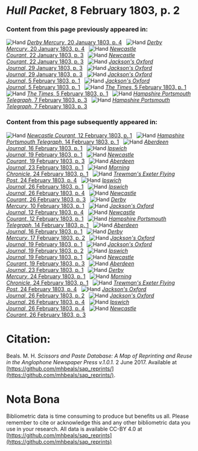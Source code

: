 # *Hull Packet*, 8 February 1803, p. 2  
  
### Content from this page previously appeared in:  
![Hand](http://scissorsandpaste.net/wp-content/uploads/2017/06/smallhandpointer.png) [*Derby Mercury*, 20 January 1803, p. 4](https://mhbeals.github.io/sap_html/Derby-Mercury/Derby-Mercury-20-January-1803-p-4)  
![Hand](http://scissorsandpaste.net/wp-content/uploads/2017/06/smallhandpointer.png) [*Derby Mercury*, 20 January 1803, p. 4](https://mhbeals.github.io/sap_html/Derby-Mercury/Derby-Mercury-20-January-1803-p-4)  
![Hand](http://scissorsandpaste.net/wp-content/uploads/2017/06/smallhandpointer.png) [*Newcastle Courant*, 22 January 1803, p. 3](https://mhbeals.github.io/sap_html/Newcastle-Courant/Newcastle-Courant-22-January-1803-p-3)  
![Hand](http://scissorsandpaste.net/wp-content/uploads/2017/06/smallhandpointer.png) [*Newcastle Courant*, 22 January 1803, p. 3](https://mhbeals.github.io/sap_html/Newcastle-Courant/Newcastle-Courant-22-January-1803-p-3)  
![Hand](http://scissorsandpaste.net/wp-content/uploads/2017/06/smallhandpointer.png) [*Jackson's Oxford Journal*, 29 January 1803, p. 3](https://mhbeals.github.io/sap_html/Jackson's-Oxford-Journal/Jackson's-Oxford-Journal-29-January-1803-p-3)  
![Hand](http://scissorsandpaste.net/wp-content/uploads/2017/06/smallhandpointer.png) [*Jackson's Oxford Journal*, 29 January 1803, p. 3](https://mhbeals.github.io/sap_html/Jackson's-Oxford-Journal/Jackson's-Oxford-Journal-29-January-1803-p-3)  
![Hand](http://scissorsandpaste.net/wp-content/uploads/2017/06/smallhandpointer.png) [*Jackson's Oxford Journal*, 5 February 1803, p. 1](https://mhbeals.github.io/sap_html/Jackson's-Oxford-Journal/Jackson's-Oxford-Journal-5-February-1803-p-1)  
![Hand](http://scissorsandpaste.net/wp-content/uploads/2017/06/smallhandpointer.png) [*Jackson's Oxford Journal*, 5 February 1803, p. 1](https://mhbeals.github.io/sap_html/Jackson's-Oxford-Journal/Jackson's-Oxford-Journal-5-February-1803-p-1)  
![Hand](http://scissorsandpaste.net/wp-content/uploads/2017/06/smallhandpointer.png) [*The Times*, 5 February 1803, p. 1](https://mhbeals.github.io/sap_html/The-Times/The-Times-5-February-1803-p-1)  
![Hand](http://scissorsandpaste.net/wp-content/uploads/2017/06/smallhandpointer.png) [*The Times*, 5 February 1803, p. 1](https://mhbeals.github.io/sap_html/The-Times/The-Times-5-February-1803-p-1)  
![Hand](http://scissorsandpaste.net/wp-content/uploads/2017/06/smallhandpointer.png) [*Hampshire Portsmouth Telegraph*, 7 February 1803, p. 3](https://mhbeals.github.io/sap_html/Hampshire-Portsmouth-Telegraph/Hampshire-Portsmouth-Telegraph-7-February-1803-p-3)  
![Hand](http://scissorsandpaste.net/wp-content/uploads/2017/06/smallhandpointer.png) [*Hampshire Portsmouth Telegraph*, 7 February 1803, p. 3](https://mhbeals.github.io/sap_html/Hampshire-Portsmouth-Telegraph/Hampshire-Portsmouth-Telegraph-7-February-1803-p-3)  
  
### Content from this page subsequently appeared in:  
![Hand](http://scissorsandpaste.net/wp-content/uploads/2017/06/smallhandpointer.png) [*Newcastle Courant*, 12 February 1803, p. 1](https://mhbeals.github.io/sap_html/Newcastle-Courant/Newcastle-Courant-12-February-1803-p-1)  
![Hand](http://scissorsandpaste.net/wp-content/uploads/2017/06/smallhandpointer.png) [*Hampshire Portsmouth Telegraph*, 14 February 1803, p. 1](https://mhbeals.github.io/sap_html/Hampshire-Portsmouth-Telegraph/Hampshire-Portsmouth-Telegraph-14-February-1803-p-1)  
![Hand](http://scissorsandpaste.net/wp-content/uploads/2017/06/smallhandpointer.png) [*Aberdeen Journal*, 16 February 1803, p. 1](https://mhbeals.github.io/sap_html/Aberdeen-Journal/Aberdeen-Journal-16-February-1803-p-1)  
![Hand](http://scissorsandpaste.net/wp-content/uploads/2017/06/smallhandpointer.png) [*Ipswich Journal*, 19 February 1803, p. 1](https://mhbeals.github.io/sap_html/Ipswich-Journal/Ipswich-Journal-19-February-1803-p-1)  
![Hand](http://scissorsandpaste.net/wp-content/uploads/2017/06/smallhandpointer.png) [*Newcastle Courant*, 19 February 1803, p. 3](https://mhbeals.github.io/sap_html/Newcastle-Courant/Newcastle-Courant-19-February-1803-p-3)  
![Hand](http://scissorsandpaste.net/wp-content/uploads/2017/06/smallhandpointer.png) [*Aberdeen Journal*, 23 February 1803, p. 1](https://mhbeals.github.io/sap_html/Aberdeen-Journal/Aberdeen-Journal-23-February-1803-p-1)  
![Hand](http://scissorsandpaste.net/wp-content/uploads/2017/06/smallhandpointer.png) [*Morning Chronicle*, 24 February 1803, p. 1](https://mhbeals.github.io/sap_html/Morning-Chronicle/Morning-Chronicle-24-February-1803-p-1)  
![Hand](http://scissorsandpaste.net/wp-content/uploads/2017/06/smallhandpointer.png) [*Trewman's Exeter Flying Post*, 24 February 1803, p. 4](https://mhbeals.github.io/sap_html/Trewman's-Exeter-Flying-Post/Trewman's-Exeter-Flying-Post-24-February-1803-p-4)  
![Hand](http://scissorsandpaste.net/wp-content/uploads/2017/06/smallhandpointer.png) [*Ipswich Journal*, 26 February 1803, p. 1](https://mhbeals.github.io/sap_html/Ipswich-Journal/Ipswich-Journal-26-February-1803-p-1)  
![Hand](http://scissorsandpaste.net/wp-content/uploads/2017/06/smallhandpointer.png) [*Ipswich Journal*, 26 February 1803, p. 4](https://mhbeals.github.io/sap_html/Ipswich-Journal/Ipswich-Journal-26-February-1803-p-4)  
![Hand](http://scissorsandpaste.net/wp-content/uploads/2017/06/smallhandpointer.png) [*Newcastle Courant*, 26 February 1803, p. 3](https://mhbeals.github.io/sap_html/Newcastle-Courant/Newcastle-Courant-26-February-1803-p-3)  
![Hand](http://scissorsandpaste.net/wp-content/uploads/2017/06/smallhandpointer.png) [*Derby Mercury*, 10 February 1803, p. 1](https://mhbeals.github.io/sap_html/Derby-Mercury/Derby-Mercury-10-February-1803-p-1)  
![Hand](http://scissorsandpaste.net/wp-content/uploads/2017/06/smallhandpointer.png) [*Jackson's Oxford Journal*, 12 February 1803, p. 4](https://mhbeals.github.io/sap_html/Jackson's-Oxford-Journal/Jackson's-Oxford-Journal-12-February-1803-p-4)  
![Hand](http://scissorsandpaste.net/wp-content/uploads/2017/06/smallhandpointer.png) [*Newcastle Courant*, 12 February 1803, p. 1](https://mhbeals.github.io/sap_html/Newcastle-Courant/Newcastle-Courant-12-February-1803-p-1)  
![Hand](http://scissorsandpaste.net/wp-content/uploads/2017/06/smallhandpointer.png) [*Hampshire Portsmouth Telegraph*, 14 February 1803, p. 1](https://mhbeals.github.io/sap_html/Hampshire-Portsmouth-Telegraph/Hampshire-Portsmouth-Telegraph-14-February-1803-p-1)  
![Hand](http://scissorsandpaste.net/wp-content/uploads/2017/06/smallhandpointer.png) [*Aberdeen Journal*, 16 February 1803, p. 1](https://mhbeals.github.io/sap_html/Aberdeen-Journal/Aberdeen-Journal-16-February-1803-p-1)  
![Hand](http://scissorsandpaste.net/wp-content/uploads/2017/06/smallhandpointer.png) [*Derby Mercury*, 17 February 1803, p. 2](https://mhbeals.github.io/sap_html/Derby-Mercury/Derby-Mercury-17-February-1803-p-2)  
![Hand](http://scissorsandpaste.net/wp-content/uploads/2017/06/smallhandpointer.png) [*Jackson's Oxford Journal*, 19 February 1803, p. 1](https://mhbeals.github.io/sap_html/Jackson's-Oxford-Journal/Jackson's-Oxford-Journal-19-February-1803-p-1)  
![Hand](http://scissorsandpaste.net/wp-content/uploads/2017/06/smallhandpointer.png) [*Jackson's Oxford Journal*, 19 February 1803, p. 2](https://mhbeals.github.io/sap_html/Jackson's-Oxford-Journal/Jackson's-Oxford-Journal-19-February-1803-p-2)  
![Hand](http://scissorsandpaste.net/wp-content/uploads/2017/06/smallhandpointer.png) [*Ipswich Journal*, 19 February 1803, p. 1](https://mhbeals.github.io/sap_html/Ipswich-Journal/Ipswich-Journal-19-February-1803-p-1)  
![Hand](http://scissorsandpaste.net/wp-content/uploads/2017/06/smallhandpointer.png) [*Newcastle Courant*, 19 February 1803, p. 3](https://mhbeals.github.io/sap_html/Newcastle-Courant/Newcastle-Courant-19-February-1803-p-3)  
![Hand](http://scissorsandpaste.net/wp-content/uploads/2017/06/smallhandpointer.png) [*Aberdeen Journal*, 23 February 1803, p. 1](https://mhbeals.github.io/sap_html/Aberdeen-Journal/Aberdeen-Journal-23-February-1803-p-1)  
![Hand](http://scissorsandpaste.net/wp-content/uploads/2017/06/smallhandpointer.png) [*Derby Mercury*, 24 February 1803, p. 1](https://mhbeals.github.io/sap_html/Derby-Mercury/Derby-Mercury-24-February-1803-p-1)  
![Hand](http://scissorsandpaste.net/wp-content/uploads/2017/06/smallhandpointer.png) [*Morning Chronicle*, 24 February 1803, p. 1](https://mhbeals.github.io/sap_html/Morning-Chronicle/Morning-Chronicle-24-February-1803-p-1)  
![Hand](http://scissorsandpaste.net/wp-content/uploads/2017/06/smallhandpointer.png) [*Trewman's Exeter Flying Post*, 24 February 1803, p. 4](https://mhbeals.github.io/sap_html/Trewman's-Exeter-Flying-Post/Trewman's-Exeter-Flying-Post-24-February-1803-p-4)  
![Hand](http://scissorsandpaste.net/wp-content/uploads/2017/06/smallhandpointer.png) [*Jackson's Oxford Journal*, 26 February 1803, p. 2](https://mhbeals.github.io/sap_html/Jackson's-Oxford-Journal/Jackson's-Oxford-Journal-26-February-1803-p-2)  
![Hand](http://scissorsandpaste.net/wp-content/uploads/2017/06/smallhandpointer.png) [*Jackson's Oxford Journal*, 26 February 1803, p. 4](https://mhbeals.github.io/sap_html/Jackson's-Oxford-Journal/Jackson's-Oxford-Journal-26-February-1803-p-4)  
![Hand](http://scissorsandpaste.net/wp-content/uploads/2017/06/smallhandpointer.png) [*Ipswich Journal*, 26 February 1803, p. 4](https://mhbeals.github.io/sap_html/Ipswich-Journal/Ipswich-Journal-26-February-1803-p-4)  
![Hand](http://scissorsandpaste.net/wp-content/uploads/2017/06/smallhandpointer.png) [*Newcastle Courant*, 26 February 1803, p. 3](https://mhbeals.github.io/sap_html/Newcastle-Courant/Newcastle-Courant-26-February-1803-p-3)  


# Citation: 

Beals. M. H. *Scissors and Paste Database: A Map of Reprinting and Reuse in the Anglophone Newspaper Press v.1.0.1.* 2 June 2017. Available at [https://github.com/mhbeals/sap_reprints/](https://github.com/mhbeals/sap_reprints/). 

# Nota Bona

Bibliometric data is time consuming to produce but benefits us all. Please remember to cite or acknowledge this and any other bibliometric data you use in your research. All data is available CC-BY 4.0 at [https://github.com/mhbeals/sap_reprints](https://github.com/mhbeals/sap_reprints)